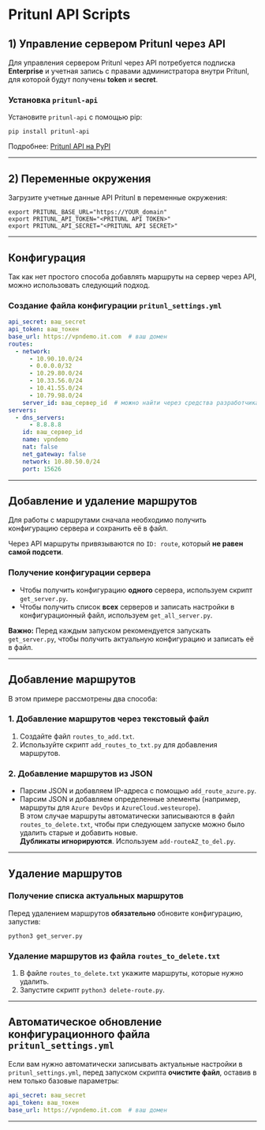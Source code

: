 # Pritunl API Scripts

## 1) Управление сервером Pritunl через API

Для управления сервером Pritunl через API потребуется подписка **Enterprise** и учетная запись с правами администратора внутри Pritunl, для которой будут получены **token** и **secret**.

### Установка `pritunl-api`
Установите `pritunl-api` с помощью pip:
```
pip install pritunl-api
```
Подробнее: [Pritunl API на PyPI](https://pypi.org/project/pritunl-api/#cli-usage)

---

## 2) Переменные окружения

Загрузите учетные данные API Pritunl в переменные окружения:
```
export PRITUNL_BASE_URL="https://YOUR_domain"
export PRITUNL_API_TOKEN="<PRITUNL API TOKEN>"
export PRITUNL_API_SECRET="<PRITUNL API SECRET>"
```

---

## Конфигурация

Так как нет простого способа добавлять маршруты на сервер через API, можно использовать следующий подход.

### Создание файла конфигурации `pritunl_settings.yml`
```yaml
api_secret: ваш_secret
api_token: ваш_токен
base_url: https://vpndemo.it.com  # ваш домен
routes:
  - network:
      - 10.90.10.0/24
      - 0.0.0.0/32
      - 10.29.80.0/24
      - 10.33.56.0/24
      - 10.41.55.0/24
      - 10.79.98.0/24
    server_id: ваш_сервер_id  # можно найти через средства разработчика в Google Chrome
servers:
  - dns_servers:
      - 8.8.8.8
    id: ваш_сервер_id
    name: vpndemo
    nat: false
    net_gateway: false
    network: 10.80.50.0/24
    port: 15626
```

---

## Добавление и удаление маршрутов

Для работы с маршрутами сначала необходимо получить конфигурацию сервера и сохранить её в файл.

Через API маршруты привязываются по `ID: route`, который **не равен самой подсети**.

### Получение конфигурации сервера
- Чтобы получить конфигурацию **одного** сервера, используем скрипт `get_server.py`.
- Чтобы получить список **всех** серверов и записать настройки в конфигурационный файл, используем `get_all_server.py`.

**Важно:** Перед каждым запуском рекомендуется запускать `get_server.py`, чтобы получить актуальную конфигурацию и записать её в файл.

---

## Добавление маршрутов

В этом примере рассмотрены два способа:

### 1. Добавление маршрутов через текстовый файл
1. Создайте файл `routes_to_add.txt`.
2. Используйте скрипт `add_routes_to_txt.py` для добавления маршрутов.

### 2. Добавление маршрутов из JSON
- Парсим JSON и добавляем IP-адреса с помощью `add_route_azure.py`.
- Парсим JSON и добавляем определенные элементы (например, маршруты для `Azure DevOps` и `AzureCloud.westeurope`).  
  В этом случае маршруты автоматически записываются в файл `routes_to_delete.txt`, чтобы при следующем запуске можно было удалить старые и добавить новые.  
  **Дубликаты игнорируются**. Используем `add-routeAZ_to_del.py`.

---

## Удаление маршрутов

### Получение списка актуальных маршрутов
Перед удалением маршрутов **обязательно** обновите конфигурацию, запустив:
```
python3 get_server.py
```

### Удаление маршрутов из файла `routes_to_delete.txt`
1. В файле `routes_to_delete.txt` укажите маршруты, которые нужно удалить.
2. Запустите скрипт `python3 delete-route.py`.

---

## Автоматическое обновление конфигурационного файла `pritunl_settings.yml`

Если вам нужно автоматически записывать актуальные настройки в `pritunl_settings.yml`, перед запуском скрипта **очистите файл**, оставив в нем только базовые параметры:
```yaml
api_secret: ваш_secret
api_token: ваш_токен
base_url: https://vpndemo.it.com  # ваш домен
```

---
